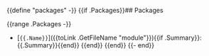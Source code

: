 {{define "packages" -}}
{{if .Packages}}## Packages

{{range .Packages -}}
 - [`{{.Name}}`]({{toLink .GetFileName "module"}}){{if .Summary}}: {{.Summary}}{{end}}
{{end}}
{{end}}
{{- end}}